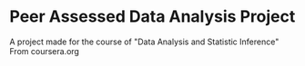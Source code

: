 # Peer Assessed Data Analysis Project
A project made for the course of "Data Analysis and Statistic Inference" From coursera.org
